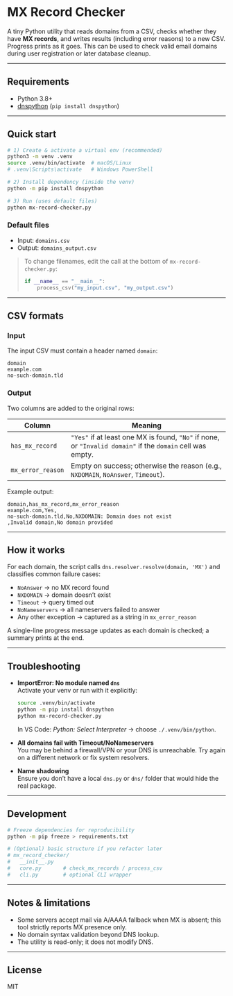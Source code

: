 # MX Record Checker

A tiny Python utility that reads domains from a CSV, checks whether they have **MX records**, and writes results (including error reasons) to a new CSV. Progress prints as it goes. This can be used to check valid email domains during user registration or later database cleanup.  

---

## Requirements

- Python 3.8+
- [dnspython](https://www.dnspython.org/) (`pip install dnspython`)

---

## Quick start

```bash
# 1) Create & activate a virtual env (recommended)
python3 -m venv .venv
source .venv/bin/activate  # macOS/Linux
# .venv\Scripts\activate   # Windows PowerShell

# 2) Install dependency (inside the venv)
python -m pip install dnspython

# 3) Run (uses default files)
python mx-record-checker.py
```

### Default files

- Input: `domains.csv`
- Output: `domains_output.csv`

> To change filenames, edit the call at the bottom of `mx-record-checker.py`:
>
> ```python
> if __name__ == "__main__":
>     process_csv("my_input.csv", "my_output.csv")
> ```

---

## CSV formats

### Input

The input CSV must contain a header named `domain`:

```csv
domain
example.com
no-such-domain.tld
```

### Output

Two columns are added to the original rows:

| Column             | Meaning                                                                 |
|--------------------|-------------------------------------------------------------------------|
| `has_mx_record`    | `"Yes"` if at least one MX is found, `"No"` if none, or `"Invalid domain"` if the `domain` cell was empty. |
| `mx_error_reason`  | Empty on success; otherwise the reason (e.g., `NXDOMAIN`, `NoAnswer`, `Timeout`). |

Example output:

```csv
domain,has_mx_record,mx_error_reason
example.com,Yes,
no-such-domain.tld,No,NXDOMAIN: Domain does not exist
,Invalid domain,No domain provided
```

---

## How it works

For each domain, the script calls `dns.resolver.resolve(domain, 'MX')` and classifies common failure cases:

- `NoAnswer` → no MX record found
- `NXDOMAIN` → domain doesn’t exist
- `Timeout` → query timed out
- `NoNameservers` → all nameservers failed to answer
- Any other exception → captured as a string in `mx_error_reason`

A single-line progress message updates as each domain is checked; a summary prints at the end.

---

## Troubleshooting

- **ImportError: No module named `dns`**  
  Activate your venv or run with it explicitly:

  ```bash
  source .venv/bin/activate
  python -m pip install dnspython
  python mx-record-checker.py
  ```

  In VS Code: *Python: Select Interpreter* → choose `./.venv/bin/python`.

- **All domains fail with Timeout/NoNameservers**  
  You may be behind a firewall/VPN or your DNS is unreachable. Try again on a different network or fix system resolvers.

- **Name shadowing**  
  Ensure you don’t have a local `dns.py` or `dns/` folder that would hide the real package.

---

## Development

```bash
# Freeze dependencies for reproducibility
python -m pip freeze > requirements.txt

# (Optional) basic structure if you refactor later
# mx_record_checker/
#   __init__.py
#   core.py       # check_mx_records / process_csv
#   cli.py        # optional CLI wrapper
```

---

## Notes & limitations

- Some servers accept mail via A/AAAA fallback when MX is absent; this tool strictly reports MX presence only.
- No domain syntax validation beyond DNS lookup.
- The utility is read-only; it does not modify DNS.

---

## License

MIT
